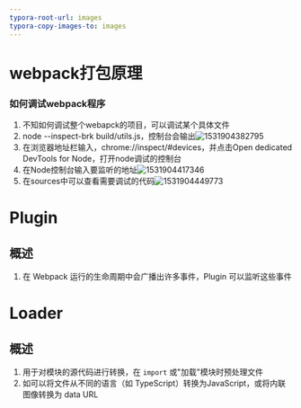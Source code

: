 ```yaml
---
typora-root-url: images
typora-copy-images-to: images
---
```




# webpack打包原理





### 如何调试webpack程序

1. 不知如何调试整个webapck的项目，可以调试某个具体文件
2. node --inspect-brk build/utils.js，控制台会输出![1531904382795](/1531904382795.png)
3. 在浏览器地址栏输入，chrome://inspect/#devices，并点击Open dedicated DevTools for Node，打开node调试的控制台
4. 在Node控制台输入要监听的地址![1531904417346](/1531904417346.png)
5. 在sources中可以查看需要调试的代码![1531904449773](/1531904449773.png)

# Plugin

## 概述

1.  在 Webpack 运行的生命周期中会广播出许多事件，Plugin 可以监听这些事件



# Loader

## 概述

1. 用于对模块的源代码进行转换，在 `import` 或"加载"模块时预处理文件
2. 如可以将文件从不同的语言（如 TypeScript）转换为JavaScript，或将内联图像转换为 data URL